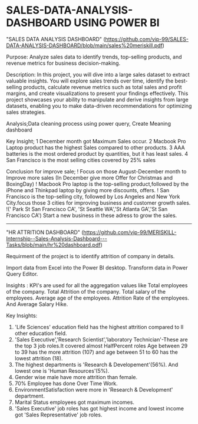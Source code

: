 # SALES-DATA-ANALYSIS-DASHBOARD USING POWER BI

"SALES DATA ANALYSIS DASHBOARD" (https://github.com/vip-99/SALES-DATA-ANALYSIS-DASHBOARD/blob/main/sales%20meriskill.pdf)

Purpose: Analyze sales data to identify trends, top-selling products, and revenue metrics for business decision-making.

Description: In this project, you will dive into a large sales dataset to extract valuable insights. You will explore sales trends over time, identify the best-selling products, calculate revenue metrics such as total sales and profit margins, and create visualizations to present your findings effectively. This project showcases your ability to manipulate and derive insights from large datasets, enabling you to make data-driven recommendations for optimizing sales strategies.

Analysis;Data cleaning process using power query, Create Meaning dashboard

Key Insight;
1 December month got Maximum Sales occur.
2 Macbook Pro Laptop  product has the highest Sales compared to other products.
3 AAA batteries is the most ordered product by quantities, but it has least sales.
4 San Francisco is the most selling cities covered by 25% sales 

Conclusion for improve sale;
! Focus on those August-December month to Improve more sales
(In December give more Offer for Christmas and BoxingDay)
! Macbook Pro laptop is the top-selling product,followed by the iPhone and Thinkpad laptop by giving more discounts, offers.
! San Francisco is the top-selling city, followed by Los Angeles and New York City.focus those 3 cities for improving business and customer growth sales.
!(' Park St San Francisco CA', 'St Seattle WA','St Atlanta GA','St San Francisco CA') Start a new business in these adress to grow the sales.



------------------------------------------------------------------------------------------------------------------------------------------------------------------



 "HR ATTRITION DASHBOARD"  (https://github.com/vip-99/MERISKILL-Internship--Sales-Analysis-Dashboard---Tasks/blob/main/hr%20dashboard.pdf)

Requirment of the project is to identify attrition of company in details.

Import data from Excel into the Power BI desktop.
Transform data in Power Query Editor.

Insights : 
KPI's are used for all the aggregation values like
Total employees of the company.
Total Attrition of the company.
Total salary of the employees.
Average age of the employees.
Attrition Rate of the employees.
And Average Salary Hike.


Key Insights:
1. 'Life Sciences' education field has the highest attrition compared to ll other education field.
2. 'Sales Executive','Research Scientist','laboratory Technician'-These are the top 3 job roles.It covered almost HalfPercent roles
Age between 29 to 39 has the more attrition (107) and age between 51 to 60 has the lowest attrition (18).
3. The highest departments is 'Research & Developement'(56%). And lowest one is 'Human Resources'(5%).
4. Gender wise male have more attrition than female.
5. 70% Employee has done Over Time Work.
6. EnvironmentSatisfaction were more in 'Research & Development' department.
7. Marital Status employees got maximum incomes.
8. 'Sales Executive' job roles has got highest income and lowest income got 'Sales Representative' job roles.  
